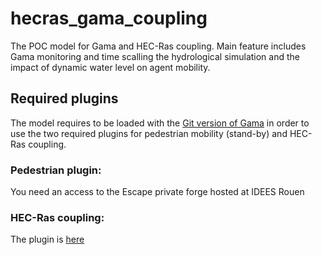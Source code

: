 # hecras_gama_coupling

The POC model for Gama and HEC-Ras coupling. Main feature includes Gama monitoring and time scalling the hydrological simulation and the impact of dynamic water level on agent mobility.

## Required plugins

The model requires to be loaded with the [Git version of Gama](https://gama-platform.github.io/wiki/InstallingGitVersion) in order to use the two required plugins for pedestrian mobility (stand-by) and HEC-Ras coupling.

### Pedestrian plugin:

You need an access to the Escape private forge hosted at IDEES Rouen

### HEC-Ras coupling:

The plugin is [here](https://github.com/gama-platform/gama.experimental/tree/master/ummisco.gama.extension.hecras)
